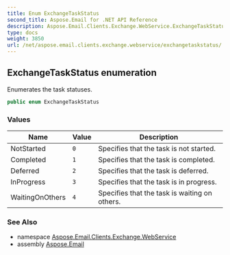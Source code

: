 ```yaml
---
title: Enum ExchangeTaskStatus
second_title: Aspose.Email for .NET API Reference
description: Aspose.Email.Clients.Exchange.WebService.ExchangeTaskStatus enum. Enumerates the task statuses
type: docs
weight: 3850
url: /net/aspose.email.clients.exchange.webservice/exchangetaskstatus/
---
```

## ExchangeTaskStatus enumeration

Enumerates the task statuses.

```csharp
public enum ExchangeTaskStatus
```

### Values

| Name | Value | Description |
| --- | --- | --- |
| NotStarted | `0` | Specifies that the task is not started. |
| Completed | `1` | Specifies that the task is completed. |
| Deferred | `2` | Specifies that the task is deferred. |
| InProgress | `3` | Specifies that the task is in progress. |
| WaitingOnOthers | `4` | Specifies that the task is waiting on others. |

### See Also

* namespace [Aspose.Email.Clients.Exchange.WebService](../../aspose.email.clients.exchange.webservice/)
* assembly [Aspose.Email](../../)


